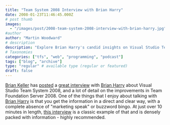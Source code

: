 ```yaml
---
title: "Team System 2008 Interview with Brian Harry"
date: 2008-01-23T11:46:45.000Z
# post thumb
images:
  - "/images/post/2008-team-system-2008-interview-with-brian-harry.jpg"
#author
author: "Martin Woodward"
# description
description: "Explore Brian Harry's candid insights on Visual Studio Team System 2008 and Team Foundation Server improvements in this concise interview."
# Taxonomies
categories: ["tfs", "web", "programming", "podcast"]
tags: ["blog", "archive"]
type: "regular" # available type (regular or featured)
draft: false
---
```


[Brian Keller](http://blogs.msdn.com/briankel/) has [posted](http://blogs.msdn.com/briankel/archive/2008/01/18/my-virtual-teched-interview-with-brian-harry.aspx) a [great interview](http://www.virtualteched.com/Videos/SA_1_bkeller_FINAL_500k.wmv) with [Brian Harry](http://blogs.msdn.com/bharry/) about Visual Studio Team System 2008, and a lot of detail on the improvements in Team Foundation Server 2008. One of the things that I enjoy about talking with [Brian Harry](http://blogs.msdn.com/bharry/) is that you get the information in a direct and clear way, with a complete absence of "marketing speak" or buzzword bingo. At just over 10 minutes in length, [this interview](http://www.virtualteched.com/Videos/SA_1_bkeller_FINAL_500k.wmv) is a classic example of that and is densely packed with information - highly recommended.
